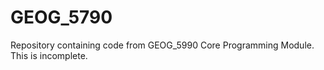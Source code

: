 # GEOG_5790
Repository containing code from GEOG_5990 Core Programming Module.  
This is incomplete.
